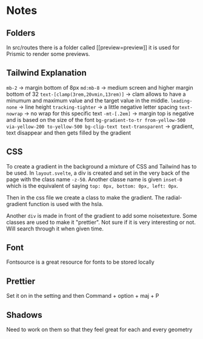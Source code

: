 # Notes


## Folders

In src/routes there is a folder called [[preview=preview]] it is used for Prismic to render some previews. 

## Tailwind Explanation

`mb-2` -> margin bottom of 8px 
`md:mb-8` -> medium screen and higher margin bottom of 32
`text-[clamp(3rem,20vmin,13rem)]` -> clam allows to have a minumum and maximum value and the target value in the middle.
`leading-none` -> line height
`tracking-tighter` -> a little negative letter spacing
`text-nowrap` -> no wrap for this specific text
`-mt-[.2em]` -> margin top is negative and is based on the size of the font
`bg-gradient-to-tr from-yellow-500 via-yellow-200 to-yellow-500 bg-clip-text text-transparent` -> gradient, text disappear and then gets filled by the gradient

## CSS

To create a gradient in the background a mixture of CSS and Tailwind has to be used. In `layout.svelte`, a div is created and set in the very back of the page with the class name `-z-50`. Another classe name is given `inset-0` which is the equivalent of saying `top: 0px, bottom: 0px, left: 0px`.

Then in the css file we create a class to make the gradient. The radial-gradient function is used with the hsla. 

Another `div` is made in front of the gradient to add some noisetexture. Some classes are used to make it "prettier". Not sure if it is very interesting or not. Will search through it when given time. 

## Font

Fontsource is a great resource for fonts to be stored locally

## Prettier

Set it on in the setting and then Command + option + maj + P

## Shadows 

Need to work on them so that they feel great for each and every geometry




